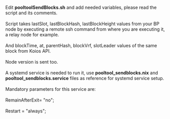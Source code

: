 Edit **pooltoolSendBlocks.sh** and add needed variables, please read the script and its comments.
<br/><br/>
Script takes lastSlot, lastBlockHash, lastBlockHeight values from your BP node by executing a remote ssh command from where you are executing it, a relay node for example.
<br/><br/>
And blockTime, at, parentHash, blockVrf, slotLeader values of the same block from Koios API.
<br/><br/>
Node version is sent too.
<br/><br/>
A systemd service is needed to run it, use **pooltool_sendblocks.nix** and **pooltool_sendblocks.service** files as reference
for systemd service setup.
<br/><br/>
Mandatory parameters for this service are:
<br/><br/>
RemainAfterExit= "no";
<br/><br/>
Restart = "always";
